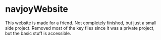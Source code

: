 # navjoyWebsite
 
This website is made for a friend.
Not completely finished, but just a small side project.
Removed most of the key files since it was a private project, but the basic stuff is accessible.
